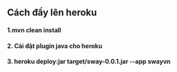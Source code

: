 ## Cách đẩy lên heroku
#### 1.mvn clean install
#### 2. Cài đặt plugin java cho heroku
#### 3. heroku deploy:jar target/sway-0.0.1.jar --app swayvn

